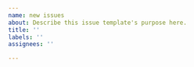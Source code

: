 ```yaml
---
name: new issues
about: Describe this issue template's purpose here.
title: ''
labels: ''
assignees: ''

---
```



